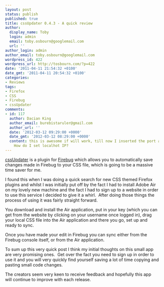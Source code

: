 ```yaml
---
layout: post
status: publish
published: true
title: cssUpdater 0.4.3 - A quick review
author:
  display_name: Toby
  login: admin
  email: toby.osbourn@googlemail.com
  url: ''
author_login: admin
author_email: toby.osbourn@googlemail.com
wordpress_id: 422
wordpress_url: http://tosbourn.com/?p=422
date: '2011-04-11 21:54:32 +0100'
date_gmt: '2011-04-11 20:54:32 +0100'
categories:
- Reviews
tags:
- Firefox
- CSS
- Firebug
- cssUpdater
comments:
- id: 117
  author: Dacian King
  author_email: burebistaruler@gmail.com
  author_url: ''
  date: '2012-03-12 09:29:00 +0000'
  date_gmt: '2012-03-12 08:29:00 +0000'
  content: this is awesome if will work, till now I inserted the port and cannot connect.
    How do I set localhot IP?
---
```

<p><a href="http://www.cssupdater.com" target="_blank">cssUpdater</a> is a plugin for <a href="http://getfirebug.com/" target="_blank">Firebug</a> which allows you to automatically save changes made in Firebug to your CSS file, which is going to be a massive time saver for me.</p>
<p>I found this when I was doing a quick search for new CSS themed Firefox plugins and whilst I was initially put off by the fact I had to install Adobe Air on my lovely new machine and the fact I had to sign up to a website in order to use this service I decided to give it a whirl.  After doing those things the process of using it was fairly straight forward.</p>
<p>You download and install the Air application, put in your key (which you can get from the website by clicking on your username once logged in), drag your local CSS file into the Air application and there you go, set up and ready to sync.</p>
<p>Once you have made your edit in Firebug you can sync either from the Firebug console itself, or from the Air application.</p>
<p>To sum up this very quick post I think my initial thoughts on this small app are very promising ones.  Get over the fact you need to sign up in order to use it and you will very quickly find yourself saving a lot of time copying and pasting small code changes.</p>
<p>The creators seem very keen to receive feedback and hopefully this app will continue to improve with each release.</p>
